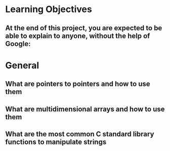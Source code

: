 # Learning Objectives

## At the end of this project, you are expected to be able to explain to anyone, without the help of Google:

# General
## What are pointers to pointers and how to use them
## What are multidimensional arrays and how to use them
## What are the most common C standard library functions to manipulate strings